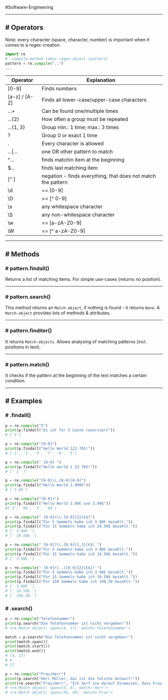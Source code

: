 #Software-Engineering 

---
## # Operators

Note: every character (space, character, number) is important when it comes to a regex-creation

```python
import re
# .compile method takes regex-object (pattern)
pattern = re.compile("..")
...
```

| Operator      | Explanation                                                  |
| ------------- | ------------------------------------------------------------ |
| [0-9]         | Finds numbers                                                |
| [a-z] / [A-Z] | Finds all lower-case/upper-case characters                   |
| ...+          | Can be found one/multiple times                              |
| ...{2}        | How often a group must be repeated                           |
| ...{1, 3}     | Group min.: 1 time; max.: 3 times                            |
| ?             | Group 0 or exact 1 time                                      |
| .             | Every character is allowed                                   |
| ...\|...      | one OR other pattern to match                                |
| ^...          | finds matchin item at the beginning                          |
| $...          | finds last matching item                                     |
| [^ ]          | negation - finds everything, that does not match the pattern |
| \d            | == [0-9]                                                     |
| \D            | == [^ 0-9]                                                   |
| \s            | any whitespace character                                     |
| \S            | any non-whitespace character                                 |
| \w            | == [a-zA-Z0-9]                                               |
| \W            | == [^ a-zA-Z0-9]                                             |

---
## # Methods
### # pattern.findall()

Returns a list of matching items. For simple use-cases (returns no position).

---
### # pattern.search()

This method returns an `Match-object`, if nothing is found - it returns `None`.
A `Match-object` provides lots of methods & attributes.

---
### # pattern.finditer()

It returns `Match-objects`. Allows analysing of matching patterns (incl. positions in text).

---
### # pattern.match()

It checks if the pattern at the beginning of the text matches a certain condition. 

---
## # Examples

### # .findall()

```python
p = re.compile("5")
print(p.findall("Es ist für 5 Leute reserviert"))
# ['5']

p = re.compile("[0-9]")
print(p.findall("Hello World 123 765!"))
# ['1', '2', '3', '7', '6', '5']

p = re.compile(" [0-9] ")
print(p.findall("Hello world 1 23 765!"))
# [' 1 ']

p = re.compile("[0-9]\\.[0-9][0-9]")
print(p.findall("Hello World 3.999€"))
# ['3.99']

p = re.compile("[0-9]+")
print(p.findall("Hello World 3.99€ und 3.99$"))
#['3', '99', '3', '99']

p = re.compile(" [0-9]+\\.[0-9]{2}[€$]")
print(p.findall("Für 5 Semmeln habe ich 3.90€ bezahlt."))
print(p.findall("Für 15 Semmeln habe ich 19.50$ bezahlt."))
# [' 3.90€ ']
# [' 19.50$ ']

p = re.compile(" [0-9]?\\.[0-9]{1,3}[€$] ")
print(p.findall("Für 5 Semmeln habe ich 3.90€ bezahlt."))
print(p.findall("Für 15 Semmeln habe ich 19.50$ bezahlt."))
# [' 3.90€ ']

p = re.compile(" [0-9]+[.,][0-9]{2}[€$]? ")
print(p.findall("Für 5 Semmeln habe ich 3.90€ bezahlt."))
print(p.findall("Für 15 Semmeln habe ich 19.50$ bezahlt."))
print(p.findall("Für 150 Semmeln habe ich 190,50 bezahlt."))
# [' 3.90€ ']
# [' 19.50$ ']
# [' 190,50 ']
```

### # .search()

```python
p = re.compile("Telefonnummer")
print(p.search("Die Telefonnummer ist nicht vergeben!"))
# <re.Match object; span=(4, 17), match='Telefonnummer'>

match = p.search("Die Telefonnummer ist nicht vergeben!")
print(match.span())
print(match.start())
print(match.end())
# (4, 17)
# 4
# 17

p = re.compile("Frau|Herr")
print(p.search("Herr Müller, das ist die falsche Antwort!"))
print(re.search("Frau|Herr", "Ich darf sie darauf hinweisen, dass Frau ..."))
# <re.Match object; span=(0, 4), match='Herr'>
# <re.Match object; span=(36, 40), match='Frau'>
```
